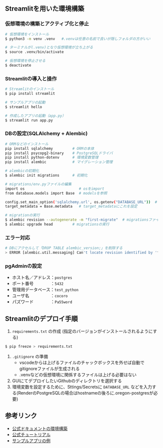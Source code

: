 ## Streamlitを用いた環境構築
### 仮想環境の構築とアクティブ化と停止
```bash
# 仮想環境をインストール
$ python3 -m venv .venv   #.venvは任意の名前で良いが隠しフォルダの方がいい

# ターミナルが(.venv)となり仮想環境が立ち上がる
$ source .venv/bin/activate 

# 仮想環境を停止させる
$ deactivate 
```

### Streamlitの導入と操作
```bash
# Streamlitのインストール
$ pip install streamlit

# サンプルアプリの起動
$ streamlit hello

# 作成したアプリの起動（app.py）
$ streamlit run app.py
```

### DBの設定(SQLAlchemy + Alembic)

```bash
# ORMなどのインストール
pip install sqlalchemy         # ORMの本体
pip install psycopg2-binary    # PostgreSQLドライバ
pip install python-dotenv      # 環境変数管理
pip install alembic            # マイグレーション管理

# alembicの初期化
$ alembic init migrations      # 初期化

# migrations/env.pyファイルの編集
import os                         # osをimport
from database.models import Base  # modelsを参照

config.set_main_option('sqlalchemy.url', os.getenv("DATABASE_URL"))  # configの下にこれを追加
target_metadata = Base.metadata   # target_metadataにこれを設定

# migrationの実行
$ alembic revision --autogenerate -m "first-migrate"  # migrationsファイルの作成
$ alembic upgrade head         # migrationsの実行
```

### エラー対応

```bash
# DBにアクセルして「DROP TABLE alembic_version;」を削除する
> ERROR [alembic.util.messaging] Can't locate revision identified by 'f457c1606a58'
```

### pgAdminの設定
- ホスト名／アドレス：`postgres`
- ポート番号　　　　：`5432`
- 管理用データベース：`test_python`
- ユーザ名　　　　　：`cocoro`
- パズワード　　　　：`Pa55word`

## Streamlitのデプロイ手順
1. `requirements.txt` の作成 (指定のバージョンがインストールされるようにする)
```bash
$ pip freeze > requirements.txt
```
1. `.gitignore` の準備
   - vscodeからは上げるファイルのチャックボックスを外せば自動でgitignoreファイルが生成される
   - .venvなどの仮想環境に関係するファイルは上げる必要はない
2. GUIにてデプロイしたいGithubのディレクトリを選択する
3. 環境変数を設定するために、Sttings/Secretsに `DATABASE_URL` などを入力する(RenderのPostgreSQLの場合はhostnameの後ろに.oregon-postgresが必要)

## 参考リンク
- [公式ドキュメントの環境構築](https://docs.streamlit.io/get-started/installation/command-line)
- [公式チュートリアル](https://docs.streamlit.io/develop/tutorials)
- [サンプルアプリの例](https://gihyo.jp/article/2024/10/monthly-python-2410)
